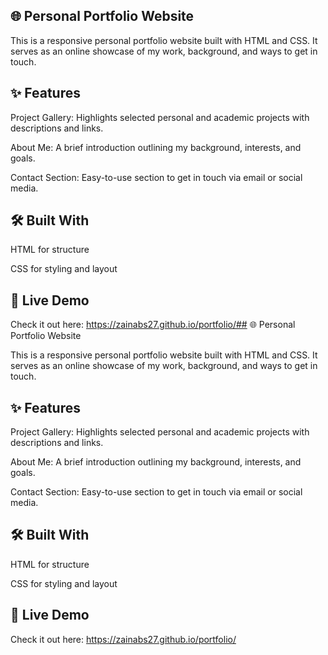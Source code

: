 ## 🌐 Personal Portfolio Website

This is a responsive personal portfolio website built with HTML and CSS. It serves as an online showcase of my work, background, and ways to get in touch.

## ✨ Features

Project Gallery: Highlights selected personal and academic projects with descriptions and links.

About Me: A brief introduction outlining my background, interests, and goals.

Contact Section: Easy-to-use section to get in touch via email or social media.

## 🛠️ Built With
HTML for structure

CSS for styling and layout

## 🚀 Live Demo
Check it out here: https://zainabs27.github.io/portfolio/## 🌐 Personal Portfolio Website

This is a responsive personal portfolio website built with HTML and CSS. It serves as an online showcase of my work, background, and ways to get in touch.

## ✨ Features

Project Gallery: Highlights selected personal and academic projects with descriptions and links.

About Me: A brief introduction outlining my background, interests, and goals.

Contact Section: Easy-to-use section to get in touch via email or social media.

## 🛠️ Built With
HTML for structure

CSS for styling and layout

## 🚀 Live Demo
Check it out here: https://zainabs27.github.io/portfolio/
